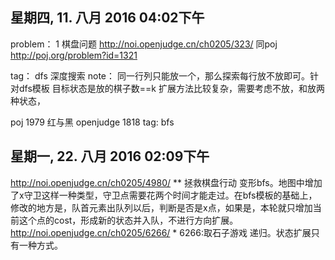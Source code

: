 ## 星期四, 11. 八月 2016 04:02下午 
problem：
1 棋盘问题 http://noi.openjudge.cn/ch0205/323/ 
同poj http://poj.org/problem?id=1321

tag： dfs 深度搜索
note：
同一行列只能放一个，那么探索每行放不放即可。针对dfs模板
目标状态是放的棋子数==k
扩展方法比较复杂，需要考虑不放，和放两种状态，

poj 1979 红与黑 openjudge 1818
tag: bfs

## 星期一, 22. 八月 2016 02:09下午 
http://noi.openjudge.cn/ch0205/4980/ **
拯救棋盘行动
变形bfs。地图中增加了x守卫这样一种类型，守卫点需要花两个时间才能走过。在bfs模板的基础上，修改的地方是，队首元素出队列以后，判断是否是x点，如果是，本轮就只增加当前这个点的cost，形成新的状态并入队，不进行方向扩展。
http://noi.openjudge.cn/ch0205/6266/ * 6266:取石子游戏 递归。状态扩展只有一种方式。
